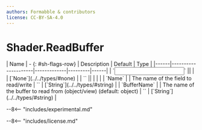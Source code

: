 ```yaml
---
authors: Formabble & contributors
license: CC-BY-SA-4.0
---
```



# Shader.ReadBuffer

<div class="sh-parameters" markdown="1">
| Name | - {: #sh-flags-row} | Description | Default | Type |
|------|---------------------|-------------|---------|------|
| `<input>` || | | [`None`](../../types/#none) |
| `<output>` || | |  |
| `Name` |  | The name of the field to read/write | `` | [`String`](../../types/#string) |
| `BufferName` |  | The name of the buffer to read from (object/view) (default: object) | `` | [`String`](../../types/#string) |

</div>

--8<-- "includes/experimental.md"



--8<-- "includes/license.md"

